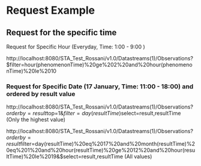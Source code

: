 # Request Example
## Request for the specific time 
Request for Specific Hour (Everyday, Time: 1:00 - 9:00 )

http://localhost:8080/STA_Test_Rossani/v1.0/Datastreams(1)/Observations?$filter=hour(phenomenonTime)%20ge%202%20and%20hour(phenomenonTime)%20le%2010


### Request for Specific Date (17 January, Time: 11:00 - 18:00) and ordered by result value 

http://localhost:8080/STA_Test_Rossani/v1.0/Datastreams(1)/Observations?$orderby=result%20desc&$top=1&$filter=day(resultTime)%20eq%2017%20and%20month(resultTime)%20eq%201%20and%20hour(resultTime)%20ge%2012%20and%20hour(resultTime)%20le%2019&$select=result,resultTime (Only the highest value)

http://localhost:8080/STA_Test_Rossani/v1.0/Datastreams(1)/Observations?$orderby=result%20desc&$filter=day(resultTime)%20eq%2017%20and%20month(resultTime)%20eq%201%20and%20hour(resultTime)%20ge%2012%20and%20hour(resultTime)%20le%2019&$select=result,resultTime (All values)

